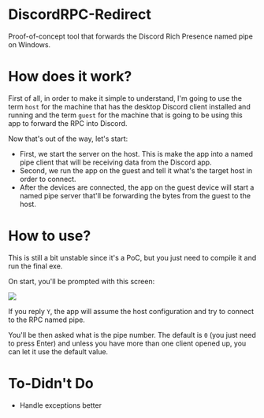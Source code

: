 # DiscordRPC-Redirect
Proof-of-concept tool that forwards the Discord Rich Presence named pipe on Windows.

# How does it work?
First of all, in order to make it simple to understand, I'm going to use the term `host` for the machine that has the desktop Discord client installed and running and the term `guest` for the machine that is going to be using this app to forward the RPC into Discord. 

Now that's out of the way, let's start:
- First, we start the server on the host. This is make the app into a named pipe client that will be receiving data from the Discord app.
- Second, we run the app on the guest and tell it what's the target host in order to connect.
- After the devices are connected, the app on the guest device will start a named pipe server that'll be forwarding the bytes from the guest to the host.

# How to use?
This is still a bit unstable since it's a PoC, but you just need to compile it and run the final exe.

On start, you'll be prompted with this screen:

![](https://i.imgur.com/InhAGLD.png)

If you reply `Y`, the app will assume the host configuration and try to connect to the RPC named pipe.

You'll be then asked what is the pipe number. The default is `0` (you just need to press Enter) and unless you have more than one client opened up, you can let it use the default value.

# To-Didn't Do
- Handle exceptions better
